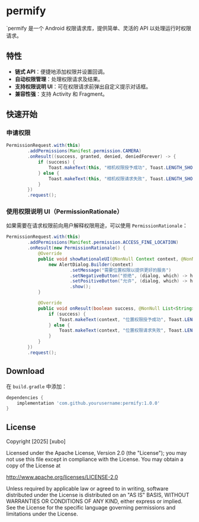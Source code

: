 # permify

`permify 是一个 Android 权限请求库，提供简单、灵活的 API 以处理运行时权限请求。

## 特性

- **链式 API**：便捷地添加权限并设置回调。
- **自动权限管理**：处理权限请求及结果。
- **支持权限说明 UI**：可在权限请求前弹出自定义提示对话框。
- **兼容性强**：支持 Activity 和 Fragment。

## 快速开始

### 申请权限

```java
PermissionRequest.with(this)
        .addPermissions(Manifest.permission.CAMERA)
        .onResult((success, granted, denied, deniedForever) -> {
            if (success) {
                Toast.makeText(this, "相机权限授予成功", Toast.LENGTH_SHORT).show();
            } else {
                Toast.makeText(this, "相机权限请求失败", Toast.LENGTH_SHORT).show();
            }
        })
        .request();
```

### 使用权限说明 UI（PermissionRationale）

如果需要在请求权限前向用户解释权限用途，可以使用 `PermissionRationale`：

```java
PermissionRequest.with(this)
        .addPermissions(Manifest.permission.ACCESS_FINE_LOCATION)
        .onResult(new PermissionRationale() {
            @Override
            public void showRationaleUI(@NonNull Context context, @NonNull PermissionRationaleHandler handler) {
                new AlertDialog.Builder(context)
                        .setMessage("需要位置权限以提供更好的服务")
                        .setNegativeButton("拒绝", (dialog, which) -> handler.onDenied())
                        .setPositiveButton("允许", (dialog, which) -> handler.onAccepted())
                        .show();
            }

            @Override
            public void onResult(boolean success, @NonNull List<String> granted, @NonNull List<String> denied, @NonNull List<String> deniedForever) {
                if (success) {
                    Toast.makeText(context, "位置权限授予成功", Toast.LENGTH_SHORT).show();
                } else {
                    Toast.makeText(context, "位置权限请求失败", Toast.LENGTH_SHORT).show();
                }
            }
        })
        .request();
```

## Download

在 `build.gradle` 中添加：

```gradle
dependencies {
    implementation 'com.github.yourusername:permify:1.0.0'
}
```

## License

Copyright [2025] [xubo]

Licensed under the Apache License, Version 2.0 (the "License");
you may not use this file except in compliance with the License.
You may obtain a copy of the License at

http://www.apache.org/licenses/LICENSE-2.0

Unless required by applicable law or agreed to in writing, software
distributed under the License is distributed on an "AS IS" BASIS,
WITHOUT WARRANTIES OR CONDITIONS OF ANY KIND, either express or implied.
See the License for the specific language governing permissions and
limitations under the License.

